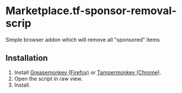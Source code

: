 # Marketplace.tf-sponsor-removal-scrip
Simple browser addon which will remove all "sponsored" items

## Installation 
1. Install [Greasemonkey (Firefox)](https://www.greasespot.net/) or [Tampermonkey (Chrome)](https://chrome.google.com/webstore/detail/tampermonkey/dhdgffkkebhmkfjojejmpbldmpobfkfo).
2. Open the script in raw view.
3. Install.
